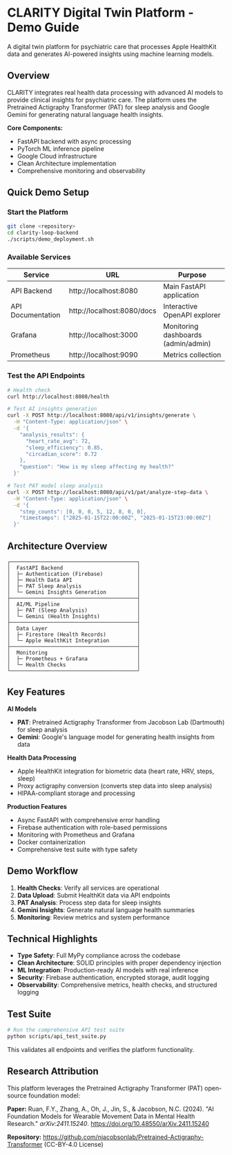 # CLARITY Digital Twin Platform - Demo Guide

A digital twin platform for psychiatric care that processes Apple HealthKit data and generates AI-powered insights using machine learning models.

## Overview

CLARITY integrates real health data processing with advanced AI models to provide clinical insights for psychiatric care. The platform uses the Pretrained Actigraphy Transformer (PAT) for sleep analysis and Google Gemini for generating natural language health insights.

**Core Components:**
- FastAPI backend with async processing
- PyTorch ML inference pipeline
- Google Cloud infrastructure
- Clean Architecture implementation
- Comprehensive monitoring and observability

## Quick Demo Setup

### Start the Platform

```bash
git clone <repository>
cd clarity-loop-backend
./scripts/demo_deployment.sh
```

### Available Services

| Service | URL | Purpose |
|---------|-----|---------|
| API Backend | http://localhost:8080 | Main FastAPI application |
| API Documentation | http://localhost:8080/docs | Interactive OpenAPI explorer |
| Grafana | http://localhost:3000 | Monitoring dashboards (admin/admin) |
| Prometheus | http://localhost:9090 | Metrics collection |

### Test the API Endpoints

```bash
# Health check
curl http://localhost:8080/health

# Test AI insights generation
curl -X POST http://localhost:8080/api/v1/insights/generate \
  -H "Content-Type: application/json" \
  -d '{
    "analysis_results": {
      "heart_rate_avg": 72,
      "sleep_efficiency": 0.85,
      "circadian_score": 0.72
    },
    "question": "How is my sleep affecting my health?"
  }'

# Test PAT model sleep analysis
curl -X POST http://localhost:8080/api/v1/pat/analyze-step-data \
  -H "Content-Type: application/json" \
  -d '{
    "step_counts": [0, 0, 0, 5, 12, 8, 0, 0],
    "timestamps": ["2025-01-15T22:00:00Z", "2025-01-15T23:00:00Z"]
  }'
```

## Architecture Overview

```
┌─────────────────────────────────────────┐
│  FastAPI Backend                        │
│  ├─ Authentication (Firebase)           │
│  ├─ Health Data API                     │
│  ├─ PAT Sleep Analysis                  │
│  └─ Gemini Insights Generation          │
├─────────────────────────────────────────┤
│  AI/ML Pipeline                         │
│  ├─ PAT (Sleep Analysis)                │
│  └─ Gemini (Health Insights)            │
├─────────────────────────────────────────┤
│  Data Layer                             │
│  ├─ Firestore (Health Records)          │
│  └─ Apple HealthKit Integration         │
├─────────────────────────────────────────┤
│  Monitoring                             │
│  ├─ Prometheus + Grafana                │
│  └─ Health Checks                       │
└─────────────────────────────────────────┘
```

## Key Features

**AI Models**
- **PAT**: Pretrained Actigraphy Transformer from Jacobson Lab (Dartmouth) for sleep analysis
- **Gemini**: Google's language model for generating health insights from data

**Health Data Processing**
- Apple HealthKit integration for biometric data (heart rate, HRV, steps, sleep)
- Proxy actigraphy conversion (converts step data into sleep analysis)
- HIPAA-compliant storage and processing

**Production Features**
- Async FastAPI with comprehensive error handling
- Firebase authentication with role-based permissions
- Monitoring with Prometheus and Grafana
- Docker containerization
- Comprehensive test suite with type safety

## Demo Workflow

1. **Health Checks**: Verify all services are operational
2. **Data Upload**: Submit HealthKit data via API endpoints
3. **PAT Analysis**: Process step data for sleep insights
4. **Gemini Insights**: Generate natural language health summaries
5. **Monitoring**: Review metrics and system performance

## Technical Highlights

- **Type Safety**: Full MyPy compliance across the codebase
- **Clean Architecture**: SOLID principles with proper dependency injection
- **ML Integration**: Production-ready AI models with real inference
- **Security**: Firebase authentication, encrypted storage, audit logging
- **Observability**: Comprehensive metrics, health checks, and structured logging

## Test Suite

```bash
# Run the comprehensive API test suite
python scripts/api_test_suite.py
```

This validates all endpoints and verifies the platform functionality.

## Research Attribution

This platform leverages the Pretrained Actigraphy Transformer (PAT) open-source foundation model:

**Paper:** Ruan, F.Y., Zhang, A., Oh, J., Jin, S., & Jacobson, N.C. (2024). "AI Foundation Models for Wearable Movement Data in Mental Health Research." *arXiv:2411.15240*. https://doi.org/10.48550/arXiv.2411.15240

**Repository:** https://github.com/njacobsonlab/Pretrained-Actigraphy-Transformer (CC-BY-4.0 License)